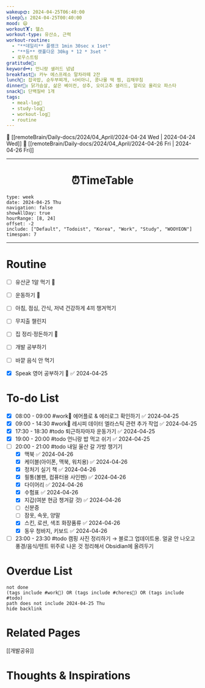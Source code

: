 ```yaml
---
wakeup🌞: 2024-04-25T06:40:00
sleep🌜: 2024-04-25T00:40:00
mood: 😄
workout🏋️: 헬스
workout-type: 유산소, 근력
workout-routine:
  - "**데일리** 플랭크 1min 30sec x 1set"
  - "**등** 랫풀다운 30kg * 12 * 3set "
  - 로우스트링
gratitude🙏: 
keyword🗝️: 언니랑 샐러드 념념
breakfast🍳: 카누 에스프레소 말차라떼 2잔
lunch🍚: 잡곡밥, 순두부찌개, 너비아니, 콩나물 떡 찜, 김채무침
dinner🥗: 닭가슴살, 삶은 베이컨, 상추, 오이고추 샐러드, 알리오 올리오 파스타
snack🍬: 단백질바 1개
tags:
  - meal-log📝
  - study-log📓
  - workout-log💪
  - routine
---
```


🔺 [[remoteBrain/Daily-docs/2024/04_April/2024-04-24 Wed | 2024-04-24 Wed]]
🔻 [[remoteBrain/Daily-docs/2024/04_April/2024-04-26 Fri | 2024-04-26 Fri]]
___
<h1> <center>⏰TimeTable </center> </h1>

```gEvent
type: week
date: 2024-04-25 Thu
navigation: false
showAllDay: true
hourRange: [8, 24]
offset: -2
include: ["Default", "Todoist", "Korea", "Work", "Study", "WOOYEON"]
timespan: 7
```

--- 


# Routine 

- [ ] 유산균 1알 먹기 🔼 
- [ ] 운동하기 🔼
- [ ] 아침, 점심, 간식, 저녁 건강하게 4끼 챙겨먹기
- [ ] 무지출 챌린지 
- [ ] 집 정리·정돈하기 🔼
- [ ] 개발 공부하기
- [ ] 바깥 음식 안 먹기 
- [x] Speak 영어 공부하기 🔼 ✅ 2024-04-25


# To-do List

- [x] 08:00 - 09:00 #work💼 에어플로 & 에러로그 확인하기 ✅ 2024-04-25
- [x] 09:00 - 14:30 #work💼 레시피 데이터 엘라스틱 관련 추가 작업 ✅ 2024-04-25
- [x] 17:30 - 18:30 #todo 퇴근하자마자 운동가기 ✅ 2024-04-25
- [x] 19:00 - 20:00 #todo 언니랑 밥 먹고 쉬기 ✅ 2024-04-25
- [ ] 20:00 - 21:00 #todo 내일 울산 갈 가방 챙기기
	- [x] 맥북 ✅ 2024-04-26
	- [x] 케이블(아이폰, 맥북, 워치용) ✅ 2024-04-26
	- [x] 정처기 실기 책 ✅ 2024-04-26
	- [x] 필통(볼펜, 컴퓨터용 사인펜) ✅ 2024-04-26
	- [x] 다이어리 ✅ 2024-04-26
	- [x] 수험표 ✅ 2024-04-26
	- [x] 지갑(여분 현금 챙겨갈 것) ✅ 2024-04-26
	- [ ] 신분증
	- [ ] 잠옷, 속옷, 양말 
	- [x] 스킨, 로션, 색조 화장품류 ✅ 2024-04-26
	- [x] 동우 청바지, 키보드 ✅ 2024-04-26
- [ ] 23:00 - 23:30 #todo 캠핑 사진 정리하기 
	→ 블로그 업데이트용. 얼굴 안 나오고 풍경/음식/텐트 위주로 나온 것 정리해서 Obsidian에 올려두기

# Overdue List
```tasks
not done
(tags include #work💼) OR (tags include #chores🧺) OR (tags include #todo)
path does not include 2024-04-25 Thu
hide backlink
```

# Related Pages

[[개발공유]]

# Thoughts & Inspirations

